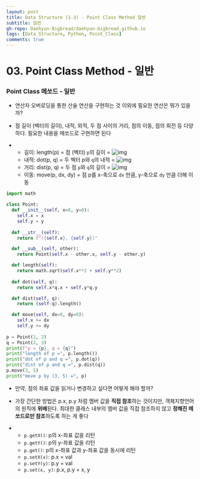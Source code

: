 ```yaml
---
layout: post
title: Data Structure (1-3) - Point Class Method 일반
subtitle: 일반
gh-repo: Daehyun-Bigbread/daehyun-bigbread.github.io
tags: [Data_Structure, Python, Point_Class]
comments: true
---
```


# 03. Point Class Method - 일반

### Point Class 메쏘드 - 일반

- 연산자 오버로딩을 통한 산술 연산을 구현하는 것 이외에 필요한 연산은 뭐가 있을까?
  
- 점 길이 (벡터의 길이), 내적, 외적, 두 점 사이의 거리, 점의 이동, 점의 회전 등 다양하다. 필요한 내용을 메쏘드로 구현하면 된다

- - 길이: length(p) = 점 (벡터) `p`의 길이 = ![img](https://hufs.goorm.io/texconverter?eq=%5Csqrt%7Bp.x%5E2%20%2B%20p.y%5E2%7D)
  - 내적: dot(p, q) = 두 벡터 p와 `q`의 내적 = ![img](https://hufs.goorm.io/texconverter?eq=p.x%20%5Ccdot%20q.x%20%2B%20p.y%5Ccdot%20q.y)
  - 거리: dist(p, q) = 두 점 `p`와 `q`의 길이 = ![img](https://hufs.goorm.io/texconverter?eq=%5Cmathrm%7Blength%7D(p-q))
  - 이동: move(p, dx, dy) = 점 p를 x-축으로 `dx` 만큼, y-축으로 `dy` 만큼 더해 이동

```python
import math

class Point:
  def __init__(self, x=0, y=0):
    self.x = x
    self.y = y
  
  def __str__(self):
    return f"({self.x}, {self.y})"

  def __sub__(self, other):
    return Point(self.x - other.x, self.y - other.y)

  def length(self):
    return math.sqrt(self.x**2 + self.y**2)
  
  def dot(self, q):
    return self.x*q.x + self.y*q.y

  def dist(self, q):
    return (self-q).length()

  def move(self, dx=0, dy=0):
    self.x += dx
    self.y += dy
​
p = Point(1, 2)
q = Point(2, 3)
print(f"p = {p}, q = {q}")
print("length of p =", p.length())
print("dot of p and q =", p.dot(q))
print("dist of p and q =", p.dist(q))
p.move(3, 5)
print("move p by (3, 5) =", p)
```



- 만약, 점의 좌표 값을 읽거나 변경하고 싶다면 어떻게 해야 할까?

- 가장 간단한 방법은 p.x, p.y 처럼 멤버 값을 **직접 참조**하는 것이지만, 객체지향언어의 원칙에 **위배**된다. 최대한 클래스 내부의 멤버 값을 직접 참조하지 않고 **정해진 메쏘드로만 참조**하도록 하는 게 좋다

- - `p.getX()`: p의 x-좌표 값을 리턴
  - `p.getY()`: p의 y-좌표 값을 리턴
  - `p.get()`:  p의 x-좌표 값과 y-좌표 값을 동시에 리턴
  - `p.setX(x)`: p.x = val
  - `p.setY(y)`: p.y = val
  - `p.set(x, y)`: p.x, p.y = x, y